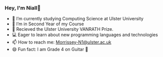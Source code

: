 ###  Hey, I'm Niall👋

- 🔭 I’m currently studying Computing Science at Ulster University
- 🌱 I’m in Second Year of my Course
- 👯 Recieved the Ulster University VANRATH Prize.
- 💻 Eager to learn about new programming languages and technologies
- 📫 How to reach me: Morrissey-N1@ulster.ac.uk
- 😄 Fun fact: I am Grade 4 on Guitar 🎸
